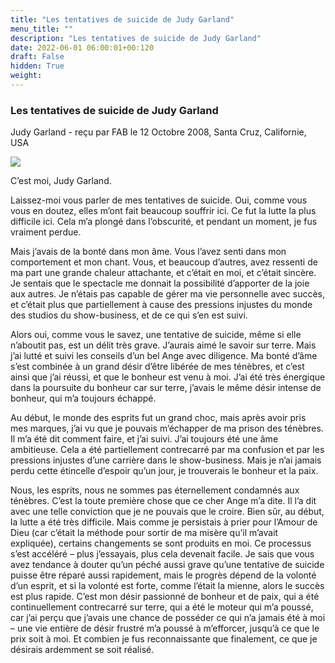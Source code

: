 ```yaml
---
title: "Les tentatives de suicide de Judy Garland"
menu_title: ""
description: "Les tentatives de suicide de Judy Garland"
date: 2022-06-01 06:00:01+00:120
draft: False
hidden: True
weight:
---
```

### Les tentatives de suicide de Judy Garland

Judy Garland - reçu par FAB le 12 Octobre 2008, Santa Cruz, Californie, USA

![](/fr-contemporary-messages/fr-contemporary-messages-by-date-order/fr-contemporary-messages-2008/eveil-spirituel8.jpg)

C’est moi, Judy Garland.

Laissez-moi vous parler de mes tentatives de suicide. Oui, comme vous vous en doutez, elles m’ont fait beaucoup souffrir ici. Ce fut la lutte la plus difficile ici. Cela m’a plongé dans l’obscurité, et pendant un moment, je fus vraiment perdue.

Mais j’avais de la bonté dans mon âme. Vous l’avez senti dans mon comportement et mon chant. Vous, et beaucoup d’autres, avez ressenti de ma part une grande chaleur attachante, et c’était en moi, et c’était sincère. Je sentais que le spectacle me donnait la possibilité d’apporter de la joie aux autres. Je n’étais pas capable de gérer ma vie personnelle avec succès, et c’était plus que partiellement à cause des pressions injustes du monde des studios du show-business, et de ce qui s’en est suivi.

Alors oui, comme vous le savez, une tentative de suicide, même si elle n’aboutit pas, est un délit très grave. J’aurais aimé le savoir sur terre. Mais j’ai lutté et suivi les conseils d’un bel Ange avec diligence. Ma bonté d’âme s’est combinée à un grand désir d’être libérée de mes ténèbres, et c’est ainsi que j’ai réussi, et que le bonheur est venu à moi. J’ai été très énergique dans la poursuite du bonheur car sur terre, j’avais le même désir intense de bonheur, qui m’a toujours échappé.

Au début, le monde des esprits fut un grand choc, mais après avoir pris mes marques, j’ai vu que je pouvais m’échapper de ma prison des ténèbres. Il m’a été dit comment faire, et j’ai suivi. J’ai toujours été une âme ambitieuse. Cela a été partiellement contrecarré par ma confusion et par les pressions injustes d’une carrière dans le show-business. Mais je n’ai jamais perdu cette étincelle d’espoir qu’un jour, je trouverais le bonheur et la paix.

Nous, les esprits, nous ne sommes pas éternellement condamnés aux ténèbres. C’est la toute première chose que ce cher Ange m’a dite. Il l’a dit avec une telle conviction que je ne pouvais que le croire. Bien sûr, au début, la lutte a été très difficile. Mais comme je persistais à prier pour l’Amour de Dieu (car c’était la méthode pour sortir de ma misère qu’il m’avait expliquée), certains changements se sont produits en moi. Ce processus s’est accéléré – plus j’essayais, plus cela devenait facile. Je sais que vous avez tendance à douter qu’un péché aussi grave qu’une tentative de suicide puisse être réparé aussi rapidement, mais le progrès dépend de la volonté d’un esprit, et si la volonté est forte, comme l’était la mienne, alors le succès est plus rapide. C’est mon désir passionné de bonheur et de paix, qui a été continuellement contrecarré sur terre, qui a été le moteur qui m’a poussé, car j’ai perçu que j’avais une chance de posséder ce qui n’a jamais été à moi – une vie entière de désir frustré m’a poussé à m’efforcer, jusqu’à ce que le prix soit à moi. Et combien je fus reconnaissante que finalement, ce que je désirais ardemment se soit réalisé.








